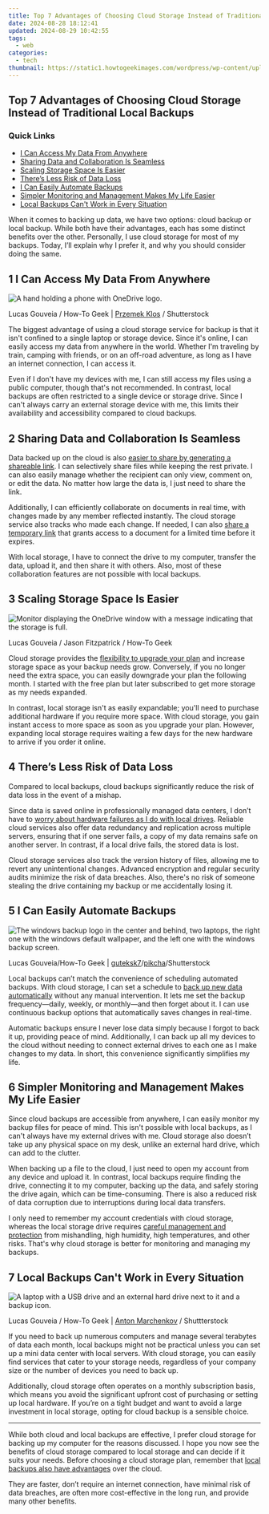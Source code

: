 ```yaml
---
title: Top 7 Advantages of Choosing Cloud Storage Instead of Traditional Local Backups
date: 2024-08-28 18:12:41
updated: 2024-08-29 10:42:55
tags:
  - web
categories:
  - tech
thumbnail: https://static1.howtogeekimages.com/wordpress/wp-content/uploads/2024/07/illustration-of-a-cloud-surrounded-by-a-laptop-smartphone-tablet-and-some-files.jpg
---
```


## Top 7 Advantages of Choosing Cloud Storage Instead of Traditional Local Backups

### Quick Links

* [I Can Access My Data From Anywhere](https://twitter-videos.techidaily.com/updated-2024-approved-the-vlog-voyage-through-twitters-live-videos/)
* [Sharing Data and Collaboration Is Seamless](https://phone-solutions.techidaily.com/best-android-data-recovery-retrieve-lost-pictures-from-samsung-galaxy-s23-fe-by-fonelab-android-recover-pictures/)
* [Scaling Storage Space Is Easier](https://snapchat-videos.techidaily.com/new-15-best-ideas-to-post-on-snapchat/)
* [There’s Less Risk of Data Loss](https://video-screen-grab.techidaily.com/new-2024-approved-direct-to-streamer-duel-obs-vs-shadowtoolkit/)
* [I Can Easily Automate Backups](https://extra-approaches.techidaily.com/in-2024-smooth-shooting-secured-choosing-ideal-tripods-and-gimbals/)
* [Simpler Monitoring and Management Makes My Life Easier](https://tech-hub.techidaily.com/unveiling-the-potential-of-googles-gemini-ai-in-light-of-chatgpt/)
* [Local Backups Can't Work in Every Situation](https://youtube-webster.techidaily.com/sh-your-youtube-earnings-a-triad-approach-to-financial-examination-and-analysis/)

 When it comes to backing up data, we have two options: cloud backup or local backup. While both have their advantages, each has some distinct benefits over the other. Personally, I use cloud storage for most of my backups. Today, I’ll explain why I prefer it, and why you should consider doing the same.

## 1  I Can Access My Data From Anywhere 

![A hand holding a phone with OneDrive logo.](https://static1.howtogeekimages.com/wordpress/wp-content/uploads/2024/05/a-hand-holding-a-phone-with-onedrive-logo.jpg) 

Lucas Gouveia / How-To Geek | [Przemek Klos](https://www.shutterstock.com/image-photo/woman-paying-invoice-scanning-qr-code-2166013341) / Shutterstock

 The biggest advantage of using a cloud storage service for backup is that it isn't confined to a single laptop or storage device. Since it's online, I can easily access my data from anywhere in the world. Whether I'm traveling by train, camping with friends, or on an off-road adventure, as long as I have an internet connection, I can access it.

 Even if I don't have my devices with me, I can still access my files using a public computer, though that's not recommended. In contrast, local backups are often restricted to a single device or storage drive. Since I can't always carry an external storage device with me, this limits their availability and accessibility compared to cloud backups.

## 2  Sharing Data and Collaboration Is Seamless 

 Data backed up on the cloud is also [easier to share by generating a shareable link](https://review-topics.techidaily.com/in-2024-how-to-sharefake-gps-on-uber-for-infinix-zero-5g-2023-turbo-drfone-by-drfone-virtual-android/). I can selectively share files while keeping the rest private. I can also easily manage whether the recipient can only view, comment on, or edit the data. No matter how large the data is, I just need to share the link.

 Additionally, I can efficiently collaborate on documents in real time, with changes made by any member reflected instantly. The cloud storage service also tracks who made each change. If needed, I can also [share a temporary link](https://bypass-frp.techidaily.com/easy-guide-to-realme-11-proplus-frp-bypass-with-best-methods-by-drfone-android/) that grants access to a document for a limited time before it expires.

 With local storage, I have to connect the drive to my computer, transfer the data, upload it, and then share it with others. Also, most of these collaboration features are not possible with local backups.

## 3  Scaling Storage Space Is Easier 

![Monitor displaying the OneDrive window with a message indicating that the storage is full.](https://static1.howtogeekimages.com/wordpress/wp-content/uploads/2024/05/monitor-displaying-the-onedrive-window-with-a-message-indicating-that-the-storage-is-full.jpg) 

Lucas Gouveia / Jason Fitzpatrick / How-To Geek

 Cloud storage provides the [flexibility to upgrade your plan](https://extra-skills.techidaily.com/premium-desktop-systems-unveiled-for-2024/) and increase storage space as your backup needs grow. Conversely, if you no longer need the extra space, you can easily downgrade your plan the following month. I started with the free plan but later subscribed to get more storage as my needs expanded.

 In contrast, local storage isn't as easily expandable; you'll need to purchase additional hardware if you require more space. With cloud storage, you gain instant access to more space as soon as you upgrade your plan. However, expanding local storage requires waiting a few days for the new hardware to arrive if you order it online.

## 4  There’s Less Risk of Data Loss 

 Compared to local backups, cloud backups significantly reduce the risk of data loss in the event of a mishap.

 Since data is saved online in professionally managed data centers, I don’t have to [worry about hardware failures as I do with local drives](https://android-pokemon-go.techidaily.com/in-2024-ultimate-guide-to-get-the-meltan-box-pokemon-go-for-infinix-smart-7-hd-drfone-by-drfone-virtual-android/). Reliable cloud services also offer data redundancy and replication across multiple servers, ensuring that if one server fails, a copy of my data remains safe on another server. In contrast, if a local drive fails, the stored data is lost.

 Cloud storage services also track the version history of files, allowing me to revert any unintentional changes. Advanced encryption and regular security audits minimize the risk of data breaches. Also, there's no risk of someone stealing the drive containing my backup or me accidentally losing it.

## 5  I Can Easily Automate Backups 

![The windows backup logo in the center and behind, two laptops, the right one with the windows default wallpaper, and the left one with the windows backup screen.](https://static1.howtogeekimages.com/wordpress/wp-content/uploads/2024/03/the-windows-backup-logo-in-the-center-and-behind-two-laptops-the-right-one-with-the-windows-default-wallpaper-and-the-left-one-with-the-windows-backup-screen.jpg) 

Lucas Gouveia/How-To Geek | [guteksk7](https://www.shutterstock.com/image-photo/laptop-blank-screen-on-table-340152863,%20https://www.shutterstock.com/image-photo/laptop-blank-screen-on-table-340152863)/[pikcha](https://www.shutterstock.com/en/image-photo/laptop-white-room-197073401)/Shutterstock

 Local backups can’t match the convenience of scheduling automated backups. With cloud storage, I can set a schedule to [back up new data automatically](https://review-topics.techidaily.com/possible-solutions-to-restore-deleted-contacts-from-a59-5g-by-fonelab-android-recover-contacts/) without any manual intervention. It lets me set the backup frequency—daily, weekly, or monthly—and then forget about it. I can use continuous backup options that automatically saves changes in real-time.

 Automatic backups ensure I never lose data simply because I forgot to back it up, providing peace of mind. Additionally, I can back up all my devices to the cloud without needing to connect external drives to each one as I make changes to my data. In short, this convenience significantly simplifies my life.

## 6  Simpler Monitoring and Management Makes My Life Easier 

 Since cloud backups are accessible from anywhere, I can easily monitor my backup files for peace of mind. This isn't possible with local backups, as I can't always have my external drives with me. Cloud storage also doesn’t take up any physical space on my desk, unlike an external hard drive, which can add to the clutter.

 When backing up a file to the cloud, I just need to open my account from any device and upload it. In contrast, local backups require finding the drive, connecting it to my computer, backing up the data, and safely storing the drive again, which can be time-consuming. There is also a reduced risk of data corruption due to interruptions during local data transfers.

 I only need to remember my account credentials with cloud storage, whereas the local storage drive requires [careful management and protection](https://fix-guide.techidaily.com/how-to-fix-it-xiaomi-redmi-k70e-wont-turn-on-drfone-by-drfone-fix-android-problems-fix-android-problems/) from mishandling, high humidity, high temperatures, and other risks. That's why cloud storage is better for monitoring and managing my backups.

## 7  Local Backups Can't Work in Every Situation 

![A laptop with a USB drive and an external hard drive next to it and a backup icon.](https://static1.howtogeekimages.com/wordpress/wp-content/uploads/2024/06/a-laptop-with-a-usb-drive-and-an-external-hard-drive-next-to-it-and-a-backup-icon.jpg) 

Lucas Gouveia / How-To Geek | [Anton Marchenkov](https://www.shutterstock.com/en/image-photo/flash-drive-external-hard-open-laptop-1033175755) / Shuttterstock

 If you need to back up numerous computers and manage several terabytes of data each month, local backups might not be practical unless you can set up a mini data center with local servers. With cloud storage, you can easily find services that cater to your storage needs, regardless of your company size or the number of devices you need to back up.

 Additionally, cloud storage often operates on a monthly subscription basis, which means you avoid the significant upfront cost of purchasing or setting up local hardware. If you’re on a tight budget and want to avoid a large investment in local storage, opting for cloud backup is a sensible choice.

---

 While both cloud and local backups are effective, I prefer cloud storage for backing up my computer for the reasons discussed. I hope you now see the benefits of cloud storage compared to local storage and can decide if it suits your needs. Before choosing a cloud storage plan, remember that [local backups also have advantages](https://vp-tips.techidaily.com/updated-unveiling-the-best-free-video-player-vlc-versus-mpc/) over the cloud.

 They are faster, don’t require an internet connection, have minimal risk of data breaches, are often more cost-effective in the long run, and provide many other benefits.

<ins class="adsbygoogle"
     style="display:block"
     data-ad-format="autorelaxed"
     data-ad-client="ca-pub-7571918770474297"
     data-ad-slot="1223367746"></ins>



<ins class="adsbygoogle"
     style="display:block"
     data-ad-client="ca-pub-7571918770474297"
     data-ad-slot="8358498916"
     data-ad-format="auto"
     data-full-width-responsive="true"></ins>
